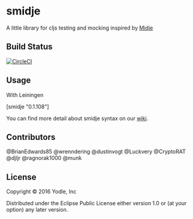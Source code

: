 # smidje

A little library for cljs testing and mocking inspired by [Midje](https://github.com/marick/Midje)

## Build Status

[![CircleCI](https://circleci.com/gh/munk/smidje.svg?style=svg)](https://circleci.com/gh/munk/smidje)

## Usage

With Leiningen

[smidje "0.1.108"]

You can find more detail about smidje syntax on our [wiki](https://github.com/munk/smidje/wiki/Tutorial).

## Contributors

@BrianEdwards85
@wrenndering
@dustinvogt
@Luckvery
@CryptoRAT
@djljr
@ragnorak1000
@munk

## License

Copyright © 2016 Yodle, Inc

Distributed under the Eclipse Public License either version 1.0 or (at
your option) any later version.
